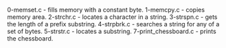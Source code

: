0-memset.c - fills memory with a constant byte.
1-memcpy.c - copies memory area.
2-strchr.c - locates a character in a string.
3-strspn.c - gets the length of a prefix substring.
4-strpbrk.c - searches a string for any of a set of bytes.
5-strstr.c -  locates a substring.
7-print_chessboard.c - prints the chessboard.
